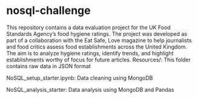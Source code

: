# nosql-challenge

This repository contains a data evaluation project for the UK Food Standards Agency’s food hygiene ratings. The project was developed as part of a collaboration with the Eat Safe, Love magazine to help journalists and food critics assess food establishments across the United Kingdom. The aim is to analyze hygiene ratings, identify trends, and highlight establishments worthy of focus for future articles.
Resources/: This folder contains raw data in JSON format

NoSQL_setup_starter.ipynb: Data cleaning using MongoDB

NoSQL_analysis_starter: Data analysis using MongoDB and Pandas
